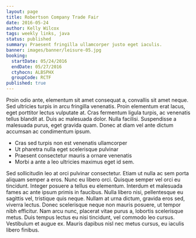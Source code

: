 ```yaml
---
layout: page
title: Robertson Company Trade Fair
date: 2016-05-24
author: Kelly Wilcox
tags: weekly links, java
status: published
summary: Praesent fringilla ullamcorper justo eget iaculis.
banner: images/banner/leisure-05.jpg
booking:
  startDate: 05/24/2016
  endDate: 05/27/2016
  ctyhocn: ALBSPHX
  groupCode: RCTF
published: true
---
```

Proin odio ante, elementum sit amet consequat a, convallis sit amet neque. Sed ultricies turpis in arcu fringilla venenatis. Proin elementum erat lacus, eget porttitor lectus vulputate at. Cras fermentum ligula turpis, ac venenatis tellus blandit at. Duis ac malesuada dolor. Nulla facilisi. Suspendisse a malesuada purus, eget gravida quam. Donec at diam vel ante dictum accumsan ac condimentum ipsum.

* Cras sed turpis non est venenatis ullamcorper
* Ut pharetra nulla eget scelerisque pulvinar
* Praesent consectetur mauris a ornare venenatis
* Morbi a ante a leo ultricies maximus eget id sem.

Sed sollicitudin leo at orci pulvinar consectetur. Etiam ut nulla ac sem porta aliquam semper a eros. Nunc eu libero orci. Quisque semper vel orci eu tincidunt. Integer posuere a tellus eu elementum. Interdum et malesuada fames ac ante ipsum primis in faucibus. Nulla libero nisi, pellentesque eu sagittis vel, tristique quis neque. Nullam at urna dictum, gravida eros sed, viverra lectus. Donec scelerisque neque non mauris posuere, ut tempor nibh efficitur. Nam arcu nunc, placerat vitae purus a, lobortis scelerisque metus. Duis tempus lectus eu nisi tincidunt, vel commodo leo cursus. Vestibulum et augue ex. Mauris dapibus nisl nec metus cursus, eu iaculis libero finibus.
